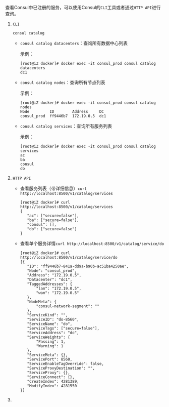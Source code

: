 查看Consul中已注册的服务，可以使用Consul的`CLI`工具或者通过`HTTP API`进行查询。

1. `CLI`

   `consul catalog`

   - `consul catalog datacenters`：查询所有数据中心列表

     示例：

     ```shell
     [root@iZ docker]# docker exec -it consul_prod consul catalog datacenters
     dc1
     ```

   - `consul catalog nodes`：查询所有节点列表

     示例：

     ```shell
     [root@iZ docker]# docker exec -it consul_prod consul catalog nodes
     Node         ID        Address     DC
     consul_prod  ff9446b7  172.19.0.5  dc1
     ```

   - `consul catalog services`：查询所有服务列表

     示例：

     ```shell
     [root@iZ docker]# docker exec -it consul_prod consul catalog services
     ac
     ba
     consul
     do
     ```

2. `HTTP API`

   - 查看服务列表（带详细信息）`curl http://localhost:8500/v1/catalog/services`

     ```shell
     [root@iZ docker]# curl http://localhost:8500/v1/catalog/services
     {
     	"ac": ["secure=false"],
     	"ba": ["secure=false"],
     	"consul": [],
     	"do": ["secure=false"]
     }
     ```

   - 查看单个服务详情`curl http://localhost:8500/v1/catalog/service/do`

     ```shell
     [root@iZ docker]# curl http://localhost:8500/v1/catalog/service/do
     [{
     	"ID": "ff9446b7-841a-dd9a-b90b-ac51ba4250ae",
     	"Node": "consul_prod",
     	"Address": "172.19.0.5",
     	"Datacenter": "dc1",
     	"TaggedAddresses": {
     		"lan": "172.19.0.5",
     		"wan": "172.19.0.5"
     	},
     	"NodeMeta": {
     		"consul-network-segment": ""
     	},
     	"ServiceKind": "",
     	"ServiceID": "do-8560",
     	"ServiceName": "do",
     	"ServiceTags": ["secure=false"],
     	"ServiceAddress": "do",
     	"ServiceWeights": {
     		"Passing": 1,
     		"Warning": 1
     	},
     	"ServiceMeta": {},
     	"ServicePort": 8560,
     	"ServiceEnableTagOverride": false,
     	"ServiceProxyDestination": "",
     	"ServiceProxy": {},
     	"ServiceConnect": {},
     	"CreateIndex": 4281389,
     	"ModifyIndex": 4281550
     }]
     ```

3. 